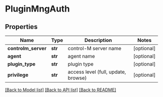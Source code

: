 # PluginMngAuth

## Properties
Name | Type | Description | Notes
------------ | ------------- | ------------- | -------------
**controlm_server** | **str** | control-M server name | [optional] 
**agent** | **str** | agent name | [optional] 
**plugin_type** | **str** | plugin type | [optional] 
**privilege** | **str** | access level (full, update, browse) | [optional] 

[[Back to Model list]](../README.md#documentation-for-models) [[Back to API list]](../README.md#documentation-for-api-endpoints) [[Back to README]](../README.md)


